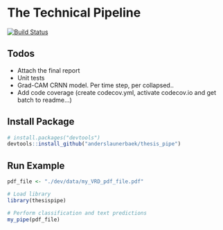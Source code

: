 
<!-- README.md is generated from README.Rmd. Please edit that file -->
The Technical Pipeline
======================

[![Build Status](https://travis-ci.com/anderslaunerbaek/thesis_pipe.svg?branch=master)](https://travis-ci.com/anderslaunerbaek/thesis_pipe)

<!--
## Performance Tables





Partition        Kappa....   Error.Rate.... 
---------------  ----------  ---------------
Train Set        99.7117     0.1651         
Validation Set   98.5066     0.8557         
Test Set         98.4293     0.8998         




Partition        LER      Error.Rate.... 
---------------  -------  ---------------
Train Set        1.684    56.5776        
Validation Set   2.5885   74.2798        
Test Set         2.6472   72.8618        



First.Stage   Second.Stage   N       Percentage.... 
------------  -------------  ------  ---------------
Correct       Correct        35      1              
Correct       Wrong          573     18             
Correct       -              2,575   81             
Wrong         -              36      1              

-->
Todos
-----

-   Attach the final report
-   Unit tests
-   Grad-CAM CRNN model. Per time step, per collapsed..
-   Add code coverage (create codecov.yml, activate codecov.io and get batch to readme...)

Install Package
---------------

``` r
# install.packages("devtools")
devtools::install_github("anderslaunerbaek/thesis_pipe")
```

Run Example
-----------

``` r
pdf_file <- "./dev/data/my_VRD_pdf_file.pdf"

# Load library
library(thesispipe)

# Perform classification and text predictions
my_pipe(pdf_file)
```
